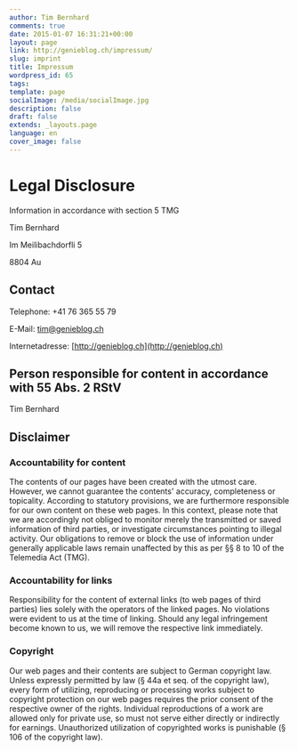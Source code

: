 ```yaml
---
author: Tim Bernhard
comments: true
date: 2015-01-07 16:31:21+00:00
layout: page
link: http://genieblog.ch/impressum/
slug: imprint
title: Impressum
wordpress_id: 65
tags:
template: page
socialImage: /media/socialImage.jpg
description: false
draft: false
extends: _layouts.page
language: en
cover_image: false
---
```




# Legal Disclosure


Information in accordance with section 5 TMG
  
  

Tim Bernhard  

Im Meilibachdorfli 5  

8804 Au  




## Contact


Telephone: +41 76 365 55 79  

E-Mail: [tim@genieblog.ch](mailto:tim@genieblog.ch)  

Internetadresse: [http://genieblog.ch](http://genieblog.ch)  




## Person responsible for content in accordance with 55 Abs. 2 RStV


Tim Bernhard  




## Disclaimer




### Accountability for content




The contents of our pages have been created with the utmost care. However, we cannot guarantee the contents' accuracy, completeness or topicality. According to statutory provisions, we are furthermore responsible for our own content on these web pages. In this context, please note that we are accordingly not obliged to monitor merely the transmitted or saved information of third parties, or investigate circumstances pointing to illegal activity. Our obligations to remove or block the use of information under generally applicable laws remain unaffected by this as per §§ 8 to 10 of the Telemedia Act (TMG).




### Accountability for links




Responsibility for the content of external links (to web pages of third parties) lies solely with the operators of the linked pages. No violations were evident to us at the time of linking. Should any legal infringement become known to us, we will remove the respective link immediately.




### Copyright




Our web pages and their contents are subject to German copyright law. Unless expressly permitted by law (§ 44a et seq. of the copyright law), every form of utilizing, reproducing or processing works subject to copyright protection on our web pages requires the prior consent of the respective owner of the rights. Individual reproductions of a work are allowed only for private use, so must not serve either directly or indirectly for earnings. Unauthorized utilization of copyrighted works is punishable (§ 106 of the copyright law).


